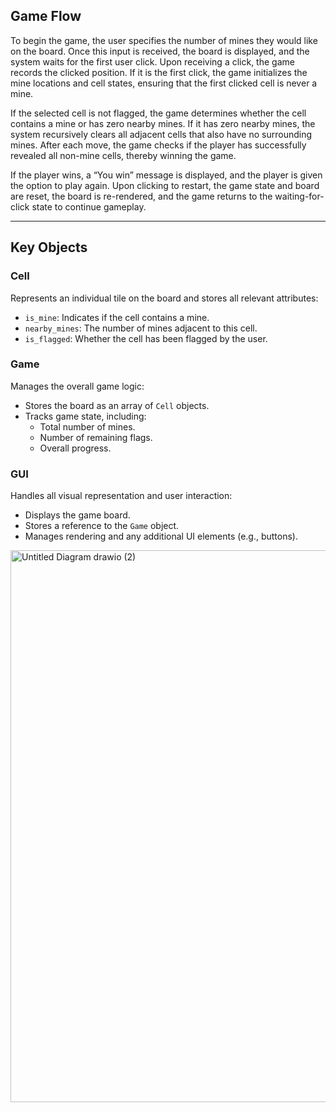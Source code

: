 ## Game Flow

To begin the game, the user specifies the number of mines they would like on the board. Once this input is received, the board is displayed, and the system waits for the first user click. Upon receiving a click, the game records the clicked position. If it is the first click, the game initializes the mine locations and cell states, ensuring that the first clicked cell is never a mine. 

If the selected cell is not flagged, the game determines whether the cell contains a mine or has zero nearby mines. If it has zero nearby mines, the system recursively clears all adjacent cells that also have no surrounding mines. After each move, the game checks if the player has successfully revealed all non-mine cells, thereby winning the game. 

If the player wins, a “You win” message is displayed, and the player is given the option to play again. Upon clicking to restart, the game state and board are reset, the board is re-rendered, and the game returns to the waiting-for-click state to continue gameplay.

---

## Key Objects

### Cell
Represents an individual tile on the board and stores all relevant attributes:
- `is_mine`: Indicates if the cell contains a mine.
- `nearby_mines`: The number of mines adjacent to this cell.
- `is_flagged`: Whether the cell has been flagged by the user.

### Game
Manages the overall game logic:
- Stores the board as an array of `Cell` objects.
- Tracks game state, including:
  - Total number of mines.
  - Number of remaining flags.
  - Overall progress.

### GUI
Handles all visual representation and user interaction:
- Displays the game board.
- Stores a reference to the `Game` object.
- Manages rendering and any additional UI elements (e.g., buttons).

<img width="1039" height="883" alt="Untitled Diagram drawio (2)" src="https://github.com/user-attachments/assets/dc2a0d2e-9935-4a22-953c-535eec86cccb" />

